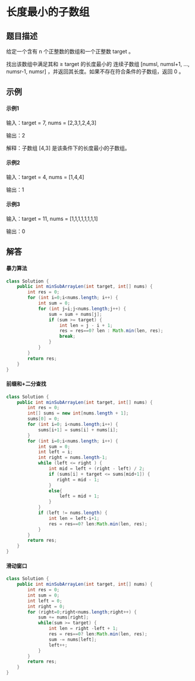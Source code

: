 # 长度最小的子数组
## 题目描述

给定一个含有 n 个正整数的数组和一个正整数 target 。

找出该数组中满足其和 ≥ target 的长度最小的 连续子数组 [numsl, numsl+1, ..., numsr-1, numsr] ，并返回其长度。如果不存在符合条件的子数组，返回 0 。

## 示例
<!-- tabs:start -->
#### **示例1**
输入：target = 7, nums = [2,3,1,2,4,3]

输出：2

解释：子数组 [4,3] 是该条件下的长度最小的子数组。
#### **示例2**
输入：target = 4, nums = [1,4,4]

输出：1
#### **示例3**
输入：target = 11, nums = [1,1,1,1,1,1,1,1]

输出：0
<!-- tabs:end -->

## 解答
<!-- tabs:start -->
#### **暴力算法**
```java
class Solution {
    public int minSubArrayLen(int target, int[] nums) {
        int res = 0;
        for (int i=0;i<nums.length; i++) {
            int sum = 0;
            for (int j=i;j<nums.length;j++) {
                sum = sum + nums[j];
                if (sum >= target) {
                    int len = j - i + 1;
                    res = res==0? len : Math.min(len, res);
                    break;
                }
            }
        }
        return res;
    }
}
```
#### **前缀和+二分查找**
```java
class Solution {
    public int minSubArrayLen(int target, int[] nums) {
        int res = 0;
        int[] sums = new int[nums.length + 1]; 
        sums[0] = 0;
        for (int i=0; i<nums.length;i++) {
            sums[i+1] = sums[i] + nums[i];
        }
        for (int i=0;i<nums.length; i++) {
            int sum = 0;
            int left = i;
            int right = nums.length-1;
            while (left <= right ) {
                int mid = left + (right - left) / 2;
                if (sums[i] + target <= sums[mid+1]) {
                   right = mid - 1;
                }
                else{
                    left = mid + 1;
                }
            }
            if (left != nums.length) {
                int len = left-i+1;
                res = res==0? len:Math.min(len, res);
            }
        }
        return res;
    }
}
```
#### **滑动窗口**
```java
class Solution {
    public int minSubArrayLen(int target, int[] nums) {
        int res = 0;
        int sum = 0;
        int left = 0;
        int right = 0;
        for (right=0;right<nums.length;right++) {
            sum += nums[right];
            while(sum >= target) {
                int len = right -left + 1;
                res = res==0? len:Math.min(len, res);
                sum -= nums[left];
                left++;
            }
        }
        return res;
    }
}
```
<!-- tabs:end -->